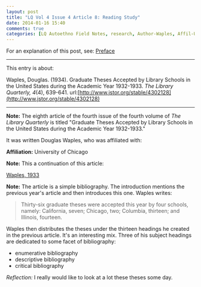 ```yaml
---
layout: post
title: "LQ Vol 4 Issue 4 Article 8: Reading Study"
date: 2014-01-16 15:40
comments: true
categories: [LQ Autoethno Field Notes, research, Author-Waples, Affil-University of Chicago]
---
```


For an explanation of this post, see:
[Preface](/blog/2013/08/14/lq-autoethnography-research-journal-preface/)

---

This entry is about:

Waples, Douglas. (1934). Graduate Theses Accepted by Library
Schools in the United States during the Academic Year 1932-1933.
*The Library Quarterly, 4*(4), 639-641.
url:[http://www.jstor.org/stable/4302128](http://www.jstor.org/stable/4302128)

---

**Note:** The eighth article of the fourth issue of the fourth
volume of *The Library Quarterly* is titled "Graduate Theses
Accepted by Library Schools in the United States during the
Academic Year 1932-1933."

It was written Douglas Waples, who was affiliated with:

**Affiliation:** University of Chicago

**Note:** This a continuation of this article:

[Waples,
1933](/blog/2013/12/23/lq-vol-3-issue-3-article-4-reading-study/)

**Note:** The article is a simple bibliography. The introduction
mentions the previous year's article and then introduces this one.
Waples writes:

> Thirty-six graduate theses were accepted this year by four
> schools, namely: California, seven; Chicago, two; Columbia,
> thirteen; and Illinois, fourteen.

Waples then distributes the theses under the thirteen headings he
created in the previous article. It's an interesting mix. Three
of his subject headings are dedicated to some facet of
bibliography:

- enumerative bibliography
- descriptive bibliography
- critical bibliography

*Reflection:*  I really would like to look at a lot these theses
some day.
